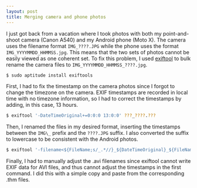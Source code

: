 ```yaml
---
layout: post
title: Merging camera and phone photos
---
```


I just got back from a vacation where I took photos with both my
point-and-shoot camera (Canon A540) and my Android phone (Moto X).  The camera
uses the filename format `IMG_????.JPG` while the phone uses the format
`IMG_YYYYMMDD_HHMMSS.jpg`.  This means that the two sets of photos cannot be
easily viewed as one coherent set. To fix this problem, I used [exiftool][] to
bulk rename the camera files to `IMG_YYYYMMDD_HHMMSS_????.jpg`.

```bash
$ sudo aptitude install exiftools
```

First, I had to fix the timestamp on the camera photos since I forgot to
change the timezone on the camera.  EXIF timestamps are recorded in local time
with no timezone information, so I had to correct the timestamps by adding, in
this case, 13 hours.

```bash
$ exiftool '-DateTimeOriginal+=0:0:0 13:0:0' ???_????.???
```

Then, I renamed the files in my desired format, inserting the timestamps
between the `IMG\_` prefix and the `????.JPG` suffix.  I also converted the
suffix to lowercase to be consistent with the Android photos.

```bash
$ exiftool '-filename<${FileName;s/_.*//}_${DateTimeOriginal}_${FileName;s/.*_//;tr/A-Z/a-z/}' -d '%Y%m%d_%H%M%S' ???_????.???
```

Finally, I had to manually adjust the .avi filenames since exiftool cannot
write EXIF data for AVI files, and thus cannot adjust the timestamps in the
first command.  I did this with a simple copy and paste from the corresponding
.thm files.

[exiftool]: http://www.sno.phy.queensu.ca/~phil/exiftool/
